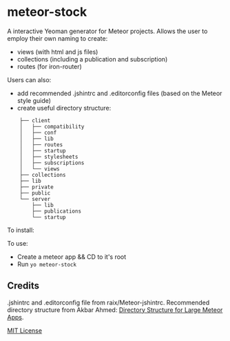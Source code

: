 # meteor-stock

A interactive Yeoman generator for Meteor projects.  Allows the user to employ their own naming to create:

* views (with html and js files)
* collections (including a publication and subscription)
* routes (for iron-router)

Users can also:

* add recommended .jshintrc and .editorconfig files (based on the Meteor style guide)
* create useful directory structure:



```
    ├── client
    │   ├── compatibility
    │   ├── conf
    │   ├── lib
    │   ├── routes
    │   ├── startup
    │   ├── stylesheets
    │   ├── subscriptions
    │   └── views
    ├── collections
    ├── lib
    ├── private
    ├── public
    └── server
        ├── lib
        ├── publications
        └── startup
```

To install:


To use:

* Create a meteor app && CD to it's root
* Run `yo meteor-stock`


## Credits

.jshintrc and .editorconfig file from raix/Meteor-jshintrc.  Recommended directory structure from Akbar Ahmed: [Directory Structure for Large Meteor Apps](http://http://www.slideshare.net/AkbarAhmed3/directory-structure-for-large-meteor-apps).

[MIT License](http://en.wikipedia.org/wiki/MIT_License)
